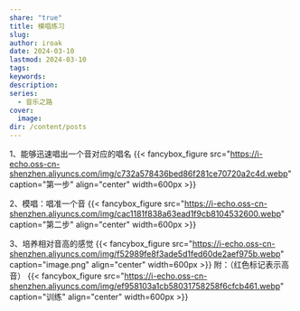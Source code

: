 ```yaml
---
share: "true"
title: 模唱练习
slug: 
author: iroak
date: 2024-03-10
lastmod: 2024-03-10
tags: 
keywords: 
description: 
series:
  - 音乐之路
cover:
  image: 
dir: /content/posts
---
```

1、能够迅速唱出一个音对应的唱名
{{< fancybox_figure src="https://i-echo.oss-cn-shenzhen.aliyuncs.com/img/c732a578436bed86f281ce70720a2c4d.webp" caption="第一步" align="center" width=600px >}}

2、模唱：唱准一个音
{{< fancybox_figure src="https://i-echo.oss-cn-shenzhen.aliyuncs.com/img/cac1181f838a63ead1f9cb8104532600.webp" caption="第二步" align="center" width=600px >}}


3、培养相对音高的感觉
{{< fancybox_figure src="https://i-echo.oss-cn-shenzhen.aliyuncs.com/img/f52989fe8f3ade5d1fed60de2aef975b.webp" caption="image.png" align="center" width=600px >}}
附：（红色标记表示高音）
{{< fancybox_figure src="https://i-echo.oss-cn-shenzhen.aliyuncs.com/img/ef958103a1cb58031758258f6cfcb461.webp" caption="训练" align="center" width=600px >}}

